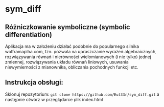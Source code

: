 # sym_diff


## Różniczkowanie symboliczne (symbolic differentiation)

Aplikacja ma w założeniu działać podobnie do popularnego silnika wolframaplha.com, tzn. pozwala na upraszczanie wyrażeń algebraicznych, rozwiązywania równań i nierówności wielomianowych (i nie tylko) jednej zmiennej, rozwiązywania układu równań liniowych, usuwania niewymierności z mianownika, obliczania pochodnych funkcji etc.

## Instrukcja obsługi:
Sklonuj repozytorium: `git clone https://github.com/Eul33r/sym_diff.git` a następnie otwórz w przeglądarce plik index.html
